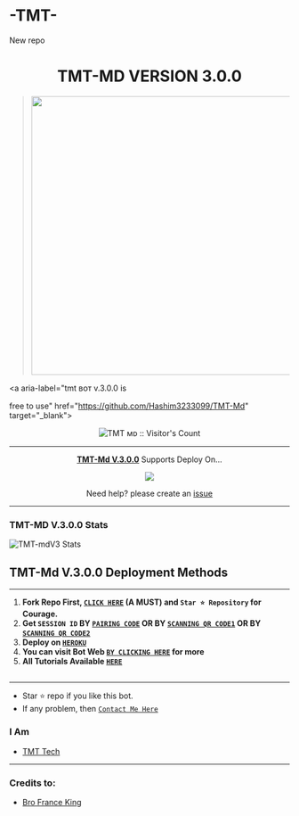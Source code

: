 #           -TMT-
New repo
<h1 align="center"> TMT-MD VERSION 3.0.0  </h1>
<p align="center">  

><img src="https://telegra.ph/file/49a3833ccbc65a8e7ea4b.jpg" width="600" height="500"/>
 <a aria-label="tmt ʙᴏᴛ v.3.0.0 is 
 
  free to use" 
 href="https://github.com/Hashim3233099/TMT-Md" target="_blank">

</p>
<p align="center"><img src="https://profile-counter.glitch.me/{Hashim3233099}/count.svg" alt="TMT ᴍᴅ :: Visitor's Count" /></p>

---

<p align="center">
  <a href="https://github.com/Hashim3233099/TMT-Md"><b>TMT-Md V.3.0.0</b></a> Supports Deploy On...
</p>

<p align="center">
  <a href="https://web.tmtedtechnexus.co.ke/deploy/platforms/heroku.html"><img src="https://img.shields.io/badge/heroku-9d7acc?style=for-the-badge&logo=heroku&logoColor=430098"></a>

<p align="center">Need help? please create an <a href="https://github.com/Hashim3233099/tmt-Md/issues">issue</a></p>

---

 <h3>TMT-MD V.3.0.0 Stats</h3>

![TMT-mdV3 Stats](https://github-readme-stats.vercel.app/api/pin/?username=mouricedevs&repo=Gifted-Md&show_owner=true&theme=dark)


    
   
## TMT-Md V.3.0.0 Deployment Methods
---
1.  **Fork Repo First, [`CLICK HERE`](https://github.com/Hashim3233099/tmt-Md/fork) (A MUST) and `Star ⭐ Repository` for Courage.**
2.  **Get `SESSION ID` BY [`PAIRING CODE`](https://web.tmtedtechnexus.co.ke/sessions/sessions/pair.html) OR BY [`SCANNING QR CODE1`](https://web.giftedtechnexus.co.ke/sessions/sessions/qr.html) OR BY [`SCANNING QR CODE2`](https://web.tmtedtechnexus.co.ke/sessions/sessions/qr2.html)** 
3. **Deploy on [`HEROKU`](https://web.tmtedtechnexus.co.ke/deploy/platforms/heroku.html)**
8. **You can visit Bot Web [`BY CLICKING HERE`](https://web.giftedtechnexus.co.ke) for more**
9. **All Tutorials Available [`HERE`](https://youtube.com/@giftedtechnexus)**

##
---


- Star ⭐ repo if you like this bot.
- If any problem, then [`Contact Me Here`](https://t.me/giftedmd)


### I Am
- [TMT Tech](https://github.com/Hashim3233099) 

---
### Credits to:
- [Bro France King](https://github.com/franceking1)
